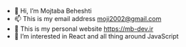 - 👋 Hi, I’m Mojtaba Beheshti
- 📫 This is my email address moji2002@gmail.com
- 🌱 This is my personal website https://mb-dev.ir
- 👀 I’m interested in React and all thing around JavaScript


<!---
- 👀 I’m interested in ...
- 🌱 I’m currently learning ...
- 💞️ I’m looking to collaborate on ...

--->

<!---
moji2002/moji2002 is a ✨ special ✨ repository because its `README.md` (this file) appears on your GitHub profile.
You can click the Preview link to take a look at your changes.
--->
